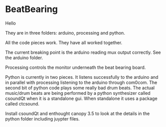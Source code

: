 # BeatBearing
Hello  
   
They are in three folders: arduino, processing and python.

All the code pieces work. They have all worked together. 

The current breaking point is the arduino reading mux output correctly. See the arduino folder. 

Processing controls the monitor underneath the beat bearing board.

Python is currently in two pieces. It listens successfully to the arduino and in parallel with processing listening to the arduino through com0com. The second bit of python code plays some really bad drum beats. The actual music/drum beats are being performed by a python synthesizer called csoundQt when it is a standalone gui. When standalone it uses a package called ctcsound. 

Install csoundQt and enthought canopy 3.5 to look at the details in the python folder including juypter files.

